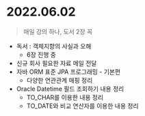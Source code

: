 # 2022.06.02
> 매일 강의 하나, 도서 2장 꼭

- 독서 : 객체지향의 사실과 오해
	- 6장 진행 중
- 신규 회사 필요한 자료 메일 전달
- 자바 ORM 표준 JPA 프로그래밍 - 기본편
	- 다양한 연관관계 매핑 정리
- Oracle Datetime 필드 조회하기 내용 정리
	- TO_CHAR를 이용한 내용 정리
	- TO_DATE와 비교 연산자를 이용한 내용 정리
